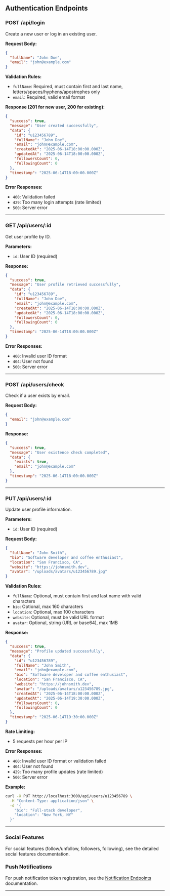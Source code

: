 ## Authentication Endpoints

### POST /api/login
Create a new user or log in an existing user.

**Request Body:**
```json
{
  "fullName": "John Doe",
  "email": "john@example.com"
}
```

**Validation Rules:**
- `fullName`: Required, must contain first and last name, letters/spaces/hyphens/apostrophes only
- `email`: Required, valid email format

**Response (201 for new user, 200 for existing):**
```json
{
  "success": true,
  "message": "User created successfully",
  "data": {
    "id": "u123456789",
    "fullName": "John Doe",
    "email": "john@example.com",
    "createdAt": "2025-06-14T18:00:00.000Z",
    "updatedAt": "2025-06-14T18:00:00.000Z",
    "followersCount": 0,
    "followingCount": 0
  },
  "timestamp": "2025-06-14T18:00:00.000Z"
}
```

**Error Responses:**
- `400`: Validation failed
- `429`: Too many login attempts (rate limited)
- `500`: Server error

---

### GET /api/users/:id
Get user profile by ID.

**Parameters:**
- `id`: User ID (required)

**Response:**
```json
{
  "success": true,
  "message": "User profile retrieved successfully",
  "data": {
    "id": "u123456789",
    "fullName": "John Doe",
    "email": "john@example.com",
    "createdAt": "2025-06-14T18:00:00.000Z",
    "updatedAt": "2025-06-14T18:00:00.000Z",
    "followersCount": 0,
    "followingCount": 0
  },
  "timestamp": "2025-06-14T18:00:00.000Z"
}
```

**Error Responses:**
- `400`: Invalid user ID format
- `404`: User not found
- `500`: Server error

---

### POST /api/users/check
Check if a user exists by email.

**Request Body:**
```json
{
  "email": "john@example.com"
}
```

**Response:**
```json
{
  "success": true,
  "message": "User existence check completed",
  "data": {
    "exists": true,
    "email": "john@example.com"
  },
  "timestamp": "2025-06-14T18:00:00.000Z"
}
```

---

### PUT /api/users/:id
Update user profile information.

**Parameters:**
- `id`: User ID (required)

**Request Body:**
```json
{
  "fullName": "John Smith",
  "bio": "Software developer and coffee enthusiast",
  "location": "San Francisco, CA",
  "website": "https://johnsmith.dev",
  "avatar": "/uploads/avatars/u123456789.jpg"
}
```

**Validation Rules:**
- `fullName`: Optional, must contain first and last name with valid characters
- `bio`: Optional, max 160 characters
- `location`: Optional, max 100 characters  
- `website`: Optional, must be valid URL format
- `avatar`: Optional, string (URL or base64), max 1MB

**Response:**
```json
{
  "success": true,
  "message": "Profile updated successfully",
  "data": {
    "id": "u123456789",
    "fullName": "John Smith",
    "email": "john@example.com",
    "bio": "Software developer and coffee enthusiast",
    "location": "San Francisco, CA",
    "website": "https://johnsmith.dev",
    "avatar": "/uploads/avatars/u123456789.jpg",
    "createdAt": "2025-06-14T18:00:00.000Z",
    "updatedAt": "2025-06-14T19:30:00.000Z",
    "followersCount": 0,
    "followingCount": 0
  },
  "timestamp": "2025-06-14T19:30:00.000Z"
}
```

**Rate Limiting:**
- 5 requests per hour per IP

**Error Responses:**
- `400`: Invalid user ID format or validation failed
- `404`: User not found
- `429`: Too many profile updates (rate limited)
- `500`: Server error

**Example:**
```bash
curl -X PUT http://localhost:3000/api/users/u123456789 \
  -H "Content-Type: application/json" \
  -d '{
    "bio": "Full-stack developer",
    "location": "New York, NY"
  }'
```

---

### Social Features

For social features (follow/unfollow, followers, following), see the detailed social features documentation.

### Push Notifications

For push notification token registration, see the [Notification Endpoints](./notification_endpoints.md) documentation.

---
